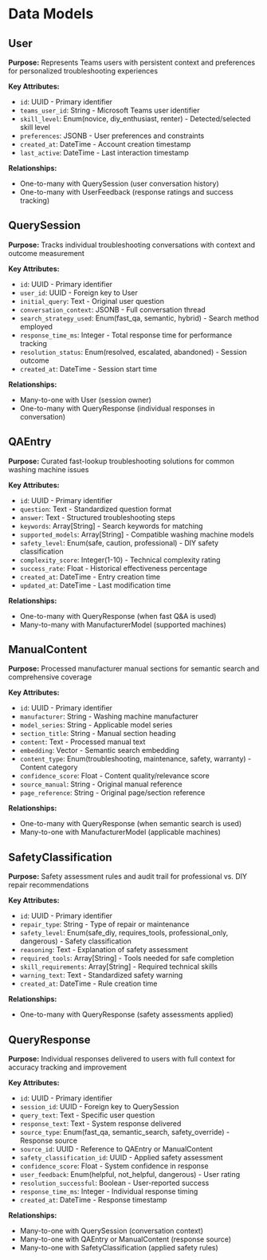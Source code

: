 # Data Models

## User
**Purpose:** Represents Teams users with persistent context and preferences for personalized troubleshooting experiences

**Key Attributes:**
- `id`: UUID - Primary identifier
- `teams_user_id`: String - Microsoft Teams user identifier
- `skill_level`: Enum(novice, diy_enthusiast, renter) - Detected/selected skill level
- `preferences`: JSONB - User preferences and constraints
- `created_at`: DateTime - Account creation timestamp
- `last_active`: DateTime - Last interaction timestamp

**Relationships:**
- One-to-many with QuerySession (user conversation history)
- One-to-many with UserFeedback (response ratings and success tracking)

## QuerySession
**Purpose:** Tracks individual troubleshooting conversations with context and outcome measurement

**Key Attributes:**
- `id`: UUID - Primary identifier
- `user_id`: UUID - Foreign key to User
- `initial_query`: Text - Original user question
- `conversation_context`: JSONB - Full conversation thread
- `search_strategy_used`: Enum(fast_qa, semantic, hybrid) - Search method employed
- `response_time_ms`: Integer - Total response time for performance tracking
- `resolution_status`: Enum(resolved, escalated, abandoned) - Session outcome
- `created_at`: DateTime - Session start time

**Relationships:**
- Many-to-one with User (session owner)
- One-to-many with QueryResponse (individual responses in conversation)

## QAEntry
**Purpose:** Curated fast-lookup troubleshooting solutions for common washing machine issues

**Key Attributes:**
- `id`: UUID - Primary identifier  
- `question`: Text - Standardized question format
- `answer`: Text - Structured troubleshooting steps
- `keywords`: Array[String] - Search keywords for matching
- `supported_models`: Array[String] - Compatible washing machine models
- `safety_level`: Enum(safe, caution, professional) - DIY safety classification
- `complexity_score`: Integer(1-10) - Technical complexity rating
- `success_rate`: Float - Historical effectiveness percentage
- `created_at`: DateTime - Entry creation time
- `updated_at`: DateTime - Last modification time

**Relationships:**
- One-to-many with QueryResponse (when fast Q&A is used)
- Many-to-many with ManufacturerModel (supported machines)

## ManualContent
**Purpose:** Processed manufacturer manual sections for semantic search and comprehensive coverage

**Key Attributes:**
- `id`: UUID - Primary identifier
- `manufacturer`: String - Washing machine manufacturer  
- `model_series`: String - Applicable model series
- `section_title`: String - Manual section heading
- `content`: Text - Processed manual text
- `embedding`: Vector - Semantic search embedding
- `content_type`: Enum(troubleshooting, maintenance, safety, warranty) - Content category
- `confidence_score`: Float - Content quality/relevance score
- `source_manual`: String - Original manual reference
- `page_reference`: String - Original page/section reference

**Relationships:**
- One-to-many with QueryResponse (when semantic search is used)
- Many-to-one with ManufacturerModel (applicable machines)

## SafetyClassification
**Purpose:** Safety assessment rules and audit trail for professional vs. DIY repair recommendations

**Key Attributes:**
- `id`: UUID - Primary identifier
- `repair_type`: String - Type of repair or maintenance
- `safety_level`: Enum(safe_diy, requires_tools, professional_only, dangerous) - Safety classification
- `reasoning`: Text - Explanation of safety assessment
- `required_tools`: Array[String] - Tools needed for safe completion
- `skill_requirements`: Array[String] - Required technical skills
- `warning_text`: Text - Standardized safety warning
- `created_at`: DateTime - Rule creation time

**Relationships:**
- One-to-many with QueryResponse (safety assessments applied)

## QueryResponse
**Purpose:** Individual responses delivered to users with full context for accuracy tracking and improvement

**Key Attributes:**
- `id`: UUID - Primary identifier
- `session_id`: UUID - Foreign key to QuerySession
- `query_text`: Text - Specific user question
- `response_text`: Text - System response delivered
- `source_type`: Enum(fast_qa, semantic_search, safety_override) - Response source
- `source_id`: UUID - Reference to QAEntry or ManualContent
- `safety_classification_id`: UUID - Applied safety assessment
- `confidence_score`: Float - System confidence in response
- `user_feedback`: Enum(helpful, not_helpful, dangerous) - User rating
- `resolution_successful`: Boolean - User-reported success
- `response_time_ms`: Integer - Individual response timing
- `created_at`: DateTime - Response timestamp

**Relationships:**
- Many-to-one with QuerySession (conversation context)
- Many-to-one with QAEntry or ManualContent (response source)
- Many-to-one with SafetyClassification (applied safety rules)
